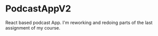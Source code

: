 # PodcastAppV2
React based podcast App. I'm reworking and redoing parts of the last assignment of my course.
